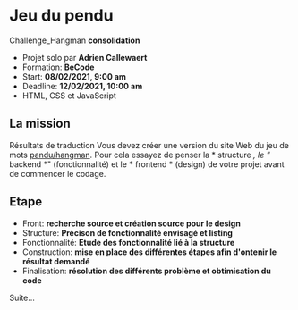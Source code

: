 # Jeu du pendu  
Challenge_Hangman **consolidation**

- Projet solo par **Adrien Callewaert**
- Formation: **BeCode**
- Start: **08/02/2021, 9:00 am**
- Deadline: **12/02/2021, 10:00 am**
- HTML, CSS et JavaScript



## La mission

Résultats de traduction
Vous devez créer une version du site Web du jeu de mots [pandu/hangman](https://en.wikipedia.org/wiki/Hangman_(game)). 
Pour cela essayez de penser la * structure *, le "* backend *" (fonctionnalité) et le * frontend *
(design) de votre projet avant de commencer le codage. 



## Etape 

- Front: **recherche source et création source pour le design**
- Structure: **Précison de fonctionnalité envisagé et listing**
- Fonctionnalité: **Etude des fonctionnalité lié à la structure**
- Construction: **mise en place des différentes étapes afin d'ontenir le résultat demandé**
- Finalisation: **résolution des différents problème et obtimisation du code**

Suite...
